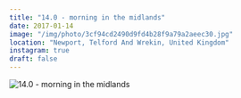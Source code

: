 ```yaml
---
title: "14.0 - morning in the midlands"
date: 2017-01-14
image: "/img/photo/3cf94cd2490d9fd4b28f9a79a2aeec30.jpg"
location: "Newport, Telford And Wrekin, United Kingdom"
instagram: true
draft: false
---
```


![14.0 - morning in the midlands](/img/photo/3cf94cd2490d9fd4b28f9a79a2aeec30.jpg)
